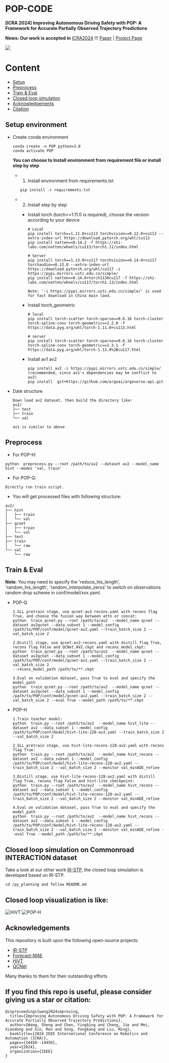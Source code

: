 # POP-CODE

**[ICRA 2024] Improving Autonomous Driving Safety with POP: A Framework for Accurate Partially Observed Trajectory Predictions**

**News: Our work is accepted in** [ICRA2024](https://2024.ieee-icra.org/) !!! [Paper](https://arxiv.org/abs/2309.15685) | [Project Page](https://chantsss.github.io/POP/)


![](assets/overview.jpg)



# Content
- [Setup](#setup-environment)
- [Preprocess](#preprocess)
- [Train & Eval](#train--eval)
- [Closed loop simulation](#closed-loop-simulation-on-commonroad-interaction-dataset)
- [Acknowledgements](#acknowledgements)
- [Citation](#if-you-find-this-repo-is-useful-please-consider-giving-us-a-star-or-citation)

## Setup environment

- Create conda environment
    ```
    conda create -n POP python=3.8
    conda activate POP
    ```
    **You can choose to Install environment from requirement file or install step by step**
    - 1. Install environment from requirements.txt
        ```
        pip install -r requirements.txt
        ```
        
    - 2. Install step by step 
        - Install torch (torch>=1.11.0 is required), choose the version according to your device
            ```
            # Local
            pip install torch==1.11.0+cu113 torchvision==0.12.0+cu113 --extra-index-url https://download.pytorch.org/whl/cu113
            pip install natten==0.14.2 -f https://shi-labs.com/natten/wheels/cu113/torch1.11/index.html

            # Server
            pip install torch==1.13.0+cu117 torchvision==0.14.0+cu117 torchaudio==0.13.0 --extra-index-url https://download.pytorch.org/whl/cu117 -i https://pypi.mirrors.ustc.edu.cn/simple/
            pip install natten==0.14.6+torch1130cu117 -f https://shi-labs.com/natten/wheels/cu117/torch1.13/index.html

            Note: '-i https://pypi.mirrors.ustc.edu.cn/simple/' is used for fast download in China main land. 
            ```

        - Install torch_geometric
            ```
            # local
            pip install torch-scatter torch-sparse==0.6.16 torch-cluster torch-spline-conv torch-geometric==2.2.0 -f https://data.pyg.org/whl/torch-1.11.0+cu113.html

            # server
            pip install torch-scatter torch-sparse==0.6.16 torch-cluster torch-spline-conv torch-geometric==2.3.1 -f https://data.pyg.org/whl/torch-1.13.0%2Bcu117.html
            ```

        - Install av1 av2
            ```
            pip install av2 -i https://pypi.mirrors.ustc.edu.cn/simple/ (recommended, since av1's dependencies may be conflict to av2)
            pip install  git+https://github.com/argoai/argoverse-api.git
            ```

- Date structure
    ```
    Down load av2 dataset, then build the directory like:
    av2/
    ├── test
    ├── train
    └── val

    av1 is similar to above
    ```

## Preprocess

    
- For POP-H:
```
python  preprocess.py --root /path/to/av2 --dataset av2 --model_name hivt --modes 'val, train'
```

- For POP-Q:
```
Directly run train script.
```


- You will get processed files with following structure:

```
av2/
├── hivt
│   ├── train
│   └── val
├── qcnet
│   ├── train
│   └── val
├── test
├── train
│   └── raw
└── val
    └── raw
```
    

## Train & Eval

**Note**: You may need to specify the 'reduce_his_length', 'random_his_length', 'random_interpolate_zeros' to switch on observations random drop scheme in conf/model/xxx.yaml.

- POP-Q
    ```
    1.SLL pretrain stage, use qcnet-av2-recons.yaml with recons flag True, and choose the fusion way between attn or concat:
    python  train_qcnet.py --root /path/to/av2  --model_name qcnet --dataset av2qcnet --data_subset 1 --model_config /path/to/POP/conf/model/qcnet-av2.yaml --train_batch_size 2 --val_batch_size 2

    2.Distill stage, use qcnet-av2-recons.yaml with distill flag True, recons flag False and QCNet_AV2.ckpt and recons_model_ckpt:
    python  train_qcnet.py --root /path/to/av2  --model_name qcnet --dataset av2qcnet --data_subset 1 --model_config /path/to/POP/conf/model/qcnet-av2.yaml --train_batch_size 2 --val_batch_size 2
    --recons_model_path /path/to/**.ckpt

    3.Eval on validation dataset, pass True to eval and specify the model_path 
    python  train_qcnet.py --root /path/to/av2  --model_name qcnet --dataset av2qcnet --data_subset 1 --model_config /path/to/POP/conf/model/qcnet-av2.yaml --train_batch_size 2 --val_batch_size 2 --eval True --model_path /path/to/**.ckpt
    
    ```

- POP-H

    ```
    1.Train teacher model:
    python  train.py --root /path/to/av2  --model_name hivt_lite --dataset av2 --data_subset 1 --model_config /path/to/POP/conf/model/hivt-lite-128-av2.yaml --train_batch_size 2 --val_batch_size 2
    
    2.SLL pretrain stage, use hivt-lite-recons-128-av2.yaml with recons flag True:
    python  train.py --root /path/to/av2  --model_name hivt_recons --dataset av2 --data_subset 1 --model_config /path/to/POP/conf/model/hivt-lite-recons-128-av2.yaml --train_batch_size 2 --val_batch_size 2 --monitor val_minADE_refine

    3.Distill stage, use hivt-lite-recons-128-av2.yaml with distill flag True, recons flag False and hivt-lite checkpoint:
    python  train.py --root /path/to/av2  --model_name hivt_recons --dataset av2 --data_subset 1 --model_config /path/to/POP/conf/model/hivt-lite-recons-128-av2.yaml --train_batch_size 2 --val_batch_size 2 --monitor val_minADE_refine

    4.Eval on validation dataset, pass True to eval and specify the model_path 
    python  train.py --root /path/to/av2  --model_name hivt_recons --dataset av2 --data_subset 1 --model_config /path/to/POP/conf/model/hivt-lite-recons-128-av2.yaml --train_batch_size 2 --val_batch_size 2 --monitor val_minADE_refine --eval True --model_path /path/to/**.ckpt

    ```

## Closed loop simulation on Commonroad INTERACTION dataset
Take a look at our other work [IR-STP](https://github.com/ChenYingbing/IR-STP-Planner), the closed loop simulation is developed based on IR-STP.
```
cd /py_planning and follow README.md
```

## Closed loop visualization is like:
![HiVT](assets/output_video_HiVT.gif)  ![POP-H](assets/output_video_POP-H.gif)

## Acknowledgements

This repository is built upon the following open-source projects:
- [IR-STP](https://github.com/ChenYingbing/IR-STP-Planner)
- [Forecast-MAE](https://github.com/jchengai/forecast-mae)
- [HiVT](https://github.com/ZikangZhou/HiVT)
- [QCNet](https://github.com/ZikangZhou/QCNet)

Many thanks to them for their outstanding efforts

## If you find this repo is useful, please consider giving us a star or citation:
```
@inproceedings{wang2024improving,
  title={Improving Autonomous Driving Safety with POP: A Framework for Accurate Partially Observed Trajectory Predictions},
  author={Wang, Sheng and Chen, Yingbing and Cheng, Jie and Mei, Xiaodong and Xin, Ren and Song, Yongkang and Liu, Ming},
  booktitle={2024 IEEE International Conference on Robotics and Automation (ICRA)},
  pages={14450--14456},
  year={2024},
  organization={IEEE}
}
```
